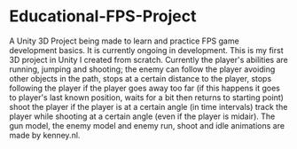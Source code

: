 # Educational-FPS-Project
A Unity 3D Project being made to learn and practice FPS game development basics.
It is currently ongoing in development.
This is my first 3D project in Unity I created from scratch.
Currently the player's abilities are running, jumping and shooting; the enemy can follow the player avoiding other objects in the path, stops at a certain distance to the player, stops following the player if the player goes away too far (if this happens it goes to player's last known position, waits for a bit then returns to starting point) shoot the player if the player is at a certain angle (in time intervals) track the player while shooting at a certain angle (even if the player is midair).
The gun model, the enemy model and enemy run, shoot and idle animations are made by kenney.nl. 
